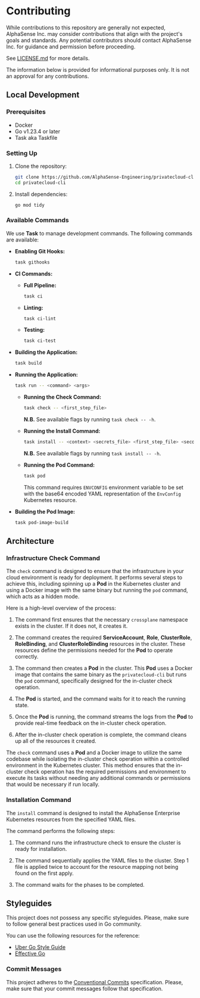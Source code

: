 # Contributing

While contributions to this repository are generally not expected, AlphaSense Inc. may consider contributions that align with the project's goals and
standards. Any potential contributors should contact AlphaSense Inc. for guidance and permission before proceeding.

See [LICENSE.md](https://github.com/AlphaSense-Engineering/privatecloud-cli/blob/main/LICENSE.md) for more details.

The information below is provided for informational purposes only. It is not an approval for any contributions.

## Local Development

### Prerequisites

- Docker
- Go v1.23.4 or later
- Task aka Taskfile

### Setting Up

1. Clone the repository:

    ```bash
    git clone https://github.com/AlphaSense-Engineering/privatecloud-cli.git
    cd privatecloud-cli
    ```

2. Install dependencies:

    ```bash
    go mod tidy
    ```

### Available Commands

We use **Task** to manage development commands. The following commands are available:

- **Enabling Git Hooks:**

  ```bash
  task githooks
  ```

- **CI Commands:**
  - **Full Pipeline:**
  
    ```bash
    task ci
    ```

  - **Linting:**
  
    ```bash
    task ci-lint
    ```

  - **Testing:**
  
    ```bash
    task ci-test
    ```

- **Building the Application:**

  ```bash
  task build
  ```

- **Running the Application:**
  
  ```bash
  task run -- <command> <args>
  ```

  - **Running the Check Command:**
  
    ```bash
    task check -- <first_step_file>
    ```

    **N.B.** See available flags by running `task check -- -h`.

  - **Running the Install Command:**
  
    ```bash
    task install -- <context> <secrets_file> <first_step_file> <second_step_file> <third_step_file>
    ```

    **N.B.** See available flags by running `task install -- -h`.

  - **Running the Pod Command:**
  
    ```bash
    task pod
    ```

    This command requires `ENVCONFIG` environment variable to be set with the base64 encoded YAML representation of the `EnvConfig` Kubernetes resource.

- **Building the Pod Image:**
  
  ```bash
  task pod-image-build
  ```

## Architecture

### Infrastructure Check Command

The `check` command is designed to ensure that the infrastructure in your cloud environment is ready for deployment. It performs several steps to achieve this,
including spinning up a **Pod** in the Kubernetes cluster and using a Docker image with the same binary but running the `pod` command, which acts as a hidden
mode.

Here is a high-level overview of the process:

1. The command first ensures that the necessary `crossplane` namespace exists in the cluster. If it does not, it creates it.

2. The command creates the required **ServiceAccount**, **Role**, **ClusterRole**, **RoleBinding**, and **ClusterRoleBinding** resources in the cluster.
These resources define the permissions needed for the **Pod** to operate correctly.

3. The command then creates a **Pod** in the cluster. This **Pod** uses a Docker image that contains the same binary as the `privatecloud-cli` but runs
the `pod` command, specifically designed for the in-cluster check operation.

4. The **Pod** is started, and the command waits for it to reach the running state.

5. Once the **Pod** is running, the command streams the logs from the **Pod** to provide real-time feedback on the in-cluster check operation.

6. After the in-cluster check operation is complete, the command cleans up all of the resources it created.

The `check` command uses a **Pod** and a Docker image to utilize the same codebase while isolating the in-cluster check operation within a controlled
environment in the Kubernetes cluster. This method ensures that the in-cluster check operation has the required permissions and environment to execute
its tasks without needing any additional commands or permissions that would be necessary if run locally.

### Installation Command

The `install` command is designed to install the AlphaSense Enterprise Kubernetes resources from the specified YAML files.

The command performs the following steps:

1. The command runs the infrastructure check to ensure the cluster is ready for installation.

2. The command sequentially applies the YAML files to the cluster. Step 1 file is applied twice to account for the resource mapping not being found on the first
apply.

3. The command waits for the phases to be completed.

## Styleguides

This project does not possess any specific styleguides. Please, make sure to follow general best practices used in Go community.

You can use the following resources for the reference:

- [Uber Go Style Guide](https://github.com/uber-go/guide/blob/master/style.md)
- [Effective Go](https://go.dev/doc/effective_go)

### Commit Messages

This project adheres to the [Conventional Commits](https://conventionalcommits.org/en/v1.0.0/) specification. Please, make sure that your commit messages
follow that specification.
